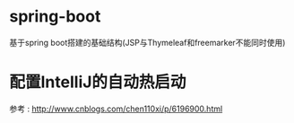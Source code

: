 # spring-boot
基于spring boot搭建的基础结构(JSP与Thymeleaf和freemarker不能同时使用)

# 配置IntelliJ的自动热启动

参考 : http://www.cnblogs.com/chen110xi/p/6196900.html

